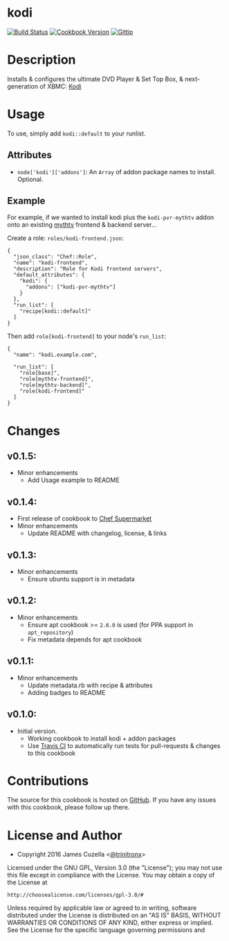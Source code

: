 # kodi
[![Build Status](https://img.shields.io/travis/trinitronx/kodi.svg)](https://travis-ci.org/trinitronx/kodi)
[![Cookbook Version](http://img.shields.io/cookbook/v/kodi.svg)](https://supermarket.chef.io/cookbooks/kodi)
[![Gittip](http://img.shields.io/gittip/trinitronx.svg)](https://www.gittip.com/trinitronx)

Description
===========

Installs & configures the ultimate DVD Player & Set Top Box, & next-generation of XBMC: [Kodi][1]

Usage
======
To use, simply add `kodi::default` to your runlist.

Attributes
----------

 - `node['kodi']['addons']`: An `Array` of addon package names to install. Optional.

Example
-------

For example, if we wanted to install kodi plus the `kodi-pvr-mythtv` addon onto an existing [mythtv][4] frontend & backend server...

Create a role: `roles/kodi-frontend.json`:

    {
      "json_class": "Chef::Role",
      "name": "kodi-frontend",
      "description": "Role for Kodi frontend servers",
      "default_attributes": {
        "kodi": {
          "addons": ["kodi-pvr-mythtv"]
        }
      },
      "run_list": [
        "recipe[kodi::default]"
      ]
    }

Then add `role[kodi-frontend]` to your node's `run_list`:

    {
      "name": "kodi.example.com",
      
      "run_list": [
        "role[base]",
        "role[mythtv-frontend]",
        "role[mythtv-backend]",
        "role[kodi-frontend]"
      ]
    }
    


Changes
=======

## v0.1.5:

* Minor enhancements
  * Add Usage example to README

## v0.1.4:

* First release of cookbook to [Chef Supermarket][2]
* Minor enhancements
  * Update README with changelog, license, & links

## v0.1.3:

* Minor enhancements
  * Ensure ubuntu support is in metadata

## v0.1.2:

* Minor enhancements
  * Ensure apt cookbook >= `2.6.0` is used (for PPA support in `apt_repository`)
  * Fix metadata depends for apt cookbook

## v0.1.1:

* Minor enhancements
  * Update metadata.rb with recipe & attributes
  * Adding badges to README

## v0.1.0:

* Initial version.
  * Working cookbook to install kodi + addon packages
  * Use [Travis CI](http://travis-ci.org) to automatically run tests for pull-requests & changes to this cookbook

Contributions
======

The source for this cookbook is hosted on
[GitHub](https://github.com/trinitronx/kodi-cookbook). If you have any issues with
this cookbook, please follow up there.

License and Author
==================

* Copyright 2016 James Cuzella <[@trinitronx][3]>


Licensed under the GNU GPL, Version 3.0 (the "License");
you may not use this file except in compliance with the License.
You may obtain a copy of the License at

    http://choosealicense.com/licenses/gpl-3.0/#

Unless required by applicable law or agreed to in writing, software
distributed under the License is distributed on an "AS IS" BASIS,
WITHOUT WARRANTIES OR CONDITIONS OF ANY KIND, either express or implied.
See the License for the specific language governing permissions and

[1]: http://kodi.tv/
[2]: https://supermarket.chef.io/cookbooks/kodi
[3]: https://github.com/trinitronx
[4]: https://supermarket.chef.io/cookbooks/mythtv

